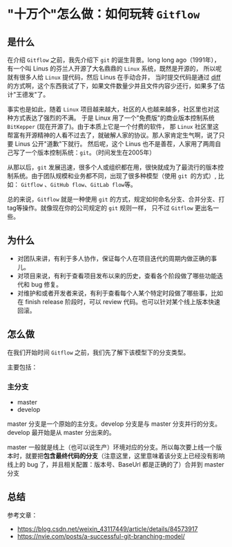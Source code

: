 # "十万个"怎么做：如何玩转 `Gitflow`

## 是什么

在介绍 `Gitflow` 之前，我先介绍下 `git` 的诞生背景。long long ago（1991年），
有一个叫 Linus 的芬兰人开源了大名鼎鼎的 `Linux` 系统，既然是开源的，
所以呢就有很多人给 `Linux` 提代码，然后 Linus 在手动合并，
当时提交代码是通过 [diff](https://www.ruanyifeng.com/blog/2012/08/how_to_read_diff.html)
的方式啊，这个东西我试了下，如果文件数量少并且文件内容少还行，如果多了估计"王德发"了。

事实也是如此，随着 `Linux` 项目越来越大，社区的人也越来越多，社区里也对这种方式表达了强烈的不满。
于是 Linux 用了一个"免费版"的商业版本控制系统 `BitKepper` (现在开源了)。由于本质上它是一个付费的软件，
那 `Linux` 社区里这帮富有开源精神的人看不过去了，就破解人家的协议。那人家肯定生气啊，说了只要 Linus 公开"道歉"下就行。
然后呢，这个 Linus 也不是善茬，人家用了两周自己写了一个版本控制系统：`git`。（时间发生在2005年）

从那以后，`git` 发展迅速，很多个人或组织都在用，很快就成为了最流行的版本控制系统。由于团队规模和业务都不同，出现了很多种模型（使用 `git `的方式）,
比如： `Gitflow` 、`GitHub flow`、`GitLab flow`等。

总的来说，`Gitflow` 就是一种使用 `git` 的方式，规定如何命名分支、合并分支、打tag等操作。就像现在你的公司规定的 `git` 规则一样，
只不过 `Gitflow` 更出名一些。

## 为什么

* 对团队来讲，有利于多人协作，保证每个人在项目迭代的周期内做正确的事儿。
* 对项目来说，有利于查看项目发布以来的历史，查看各个阶段做了哪些功能迭代和 bug 修复。
* 对维护和或者开发者来说，有利于查看每个人某个特定时段做了哪些事，比如在 finish release 阶段时，可以 review 代码。也可以针对某个线上版本快速回滚。

## 怎么做

在我们开始时间 `Gitflow` 之前，我们先了解下该模型下的分支类型。

主要包括：

### 主分支

* master
* develop

master 分支是一个原始的主分支。develop 分支是与 master 分支并行的分支。develop 最开始是从 master 分出来的。

master 一般就是线上（也可以说生产）环境对应的分支。所以每次要上线一个版本时，就要把**包含最终代码的分支**（注意这里，这里意味着该分支上已经没有影响线上的 bug 了，并且相关配置：版本号、BaseUrl 都是正确的了）合并到 master 分支


## 总结

参考文章：
* https://blog.csdn.net/weixin_43117449/article/details/84573917
* https://nvie.com/posts/a-successful-git-branching-model/
